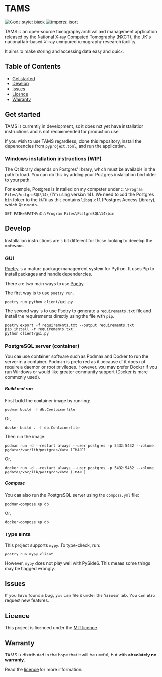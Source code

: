 # TAMS

[![Code style: black](https://img.shields.io/badge/code%20style-black-000000.svg)](https://github.com/psf/black)
[![Imports: isort](https://img.shields.io/badge/%20imports-isort-%231674b1?style=flat&labelColor=ef8336)](https://pycqa.github.io/isort/)

TAMS is an open-source tomography archival and management application released by the National X-ray Computed Tomography (NXCT), the UK's national lab-based X-ray computed tomography research facility.

It aims to make storing and accessing data easy and quick.

## Table of Contents

- [Get started](#get-started)
- [Develop](#develop)
- [Issues](#issues)
- [Licence](#licence)
- [Warranty](#warranty)

## Get started

TAMS is currently in development, so it does not yet have installation instructions and is not recommended for production use.

If you wish to use TAMS regardless, clone this repository, install the dependencies from `pyproject.toml`, and run the application.

### Windows installation instructions (WIP)

The Qt library depends on Postgres' library, which must be available in the path to load. You can do this by adding your Postgres installation bin folder to your path.

For example, Postgres is installed on my computer under `C:\Program Files\PostgreSQL\14\` (I'm using version 14). We need to add the Postgres `bin` folder to the `PATH` as this contains `libpq.dll` (Postgres Access Library), which Qt needs.

```commandline
SET PATH=%PATH%;C:\Program Files\PostgreSQL\14\bin
```

## Develop

Installation instructions are a bit different for those looking to develop the software.

### GUI

[Poetry](https://python-poetry.org/) is a mature package management system for Python. It uses Pip to install
packages and handle dependencies.

There are two main ways to use [Poetry](https://python-poetry.org/docs/basic-usage/).

The first way is to use `poetry run`.

```commandline
poetry run python client/gui.py
```

The second way is to use Poetry to generate a `requirements.txt` file and install the
requirements directly using the file with `pip`.

```commandline
poetry export -f requirements.txt --output requirements.txt
pip install -r requirements.txt
python client/gui.py
```

### PostgreSQL server (container)

You can use container software such as Podman and Docker to run the server in a container. Podman is preferred as it
because of it does not require a daemon or root privileges. However, you may prefer Docker if you run Windows or would
like greater community support (Docker is more commonly used).

##### Build and run

First build the container image by running:

```commandline
podman build -f db.Containerfile
```

Or,

```commandline
docker build . -f db.Containerfile
```

Then run the image:

```commandline
podman run -d --restart always --user postgres -p 5432:5432 --volume pgdata:/var/lib/postgres/data [IMAGE]
```

Or,

```commandline
docker run -d --restart always --user postgres -p 5432:5432 --volume pgdata:/var/lib/postgres/data [IMAGE]
```

##### Compose

You can also run the PostgreSQL server using the `compose.yml` file:

```commandline
podman-compose up db
```

Or,

```commandline
docker-compose up db
```

### Type hints

This project supports `mypy`. To type-check, run:

```commandline
poetry run mypy client
```

However, `mypy` does not play well with PySide6. This means some things may be flagged wrongly.

## Issues

If you have found a bug, you can file it under the 'issues' tab. You can also request new features.

## Licence

This project is licenced under the [MIT licence](LICENCE).

## Warranty

TAMS is distributed in the hope that it will be useful, but with **absolutely no warranty**.

Read the [licence](LICENCE) for more information.
